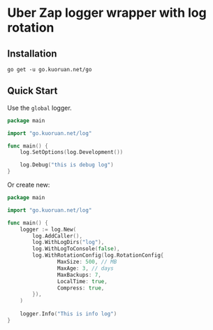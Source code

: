 # Uber Zap logger wrapper with log rotation

## Installation

```
go get -u go.kuoruan.net/go
```

## Quick Start

Use the `global` logger.

```go
package main

import "go.kuoruan.net/log"

func main() {
    log.SetOptions(log.Development())

    log.Debug("this is debug log")
}
```

Or create new:

```go
package main

import "go.kuoruan.net/log"

func main() {
    logger := log.New(
        log.AddCaller(), 
        log.WithLogDirs("log"), 
        log.WithLogToConsole(false), 
        log.WithRotationConfig(log.RotationConfig{
                MaxSize: 500, // MB
                MaxAge: 3, // days
                MaxBackups: 7,
                LocalTime: true,
                Compress: true,
        }),
    )
    
    logger.Info("This is info log")
}
```
